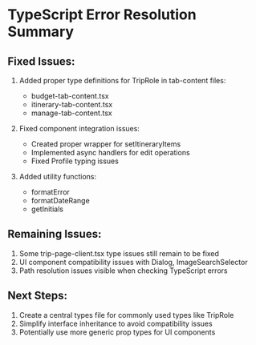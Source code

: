 # TypeScript Error Resolution Summary

## Fixed Issues:

1. Added proper type definitions for TripRole in tab-content files:
   - budget-tab-content.tsx
   - itinerary-tab-content.tsx
   - manage-tab-content.tsx

2. Fixed component integration issues:
   - Created proper wrapper for setItineraryItems
   - Implemented async handlers for edit operations
   - Fixed Profile typing issues

3. Added utility functions:
   - formatError
   - formatDateRange
   - getInitials

## Remaining Issues:

1. Some trip-page-client.tsx type issues still remain to be fixed
2. UI component compatibility issues with Dialog, ImageSearchSelector
3. Path resolution issues visible when checking TypeScript errors

## Next Steps:

1. Create a central types file for commonly used types like TripRole
2. Simplify interface inheritance to avoid compatibility issues
3. Potentially use more generic prop types for UI components
